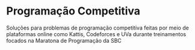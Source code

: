 # Programação Competitiva
Soluções para problemas de programação competitiva feitas por meio de plataformas online como Kattis, Codeforces e UVa durante treinamentos focados na Maratona de Programação da SBC
